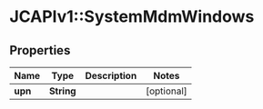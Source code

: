 # JCAPIv1::SystemMdmWindows

## Properties
Name | Type | Description | Notes
------------ | ------------- | ------------- | -------------
**upn** | **String** |  | [optional] 

